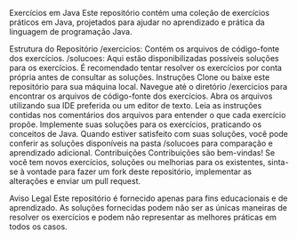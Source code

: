 Exercícios em Java
Este repositório contém uma coleção de exercícios práticos em Java, projetados para ajudar no aprendizado e prática da linguagem de programação Java.

Estrutura do Repositório
/exercicios: Contém os arquivos de código-fonte dos exercícios.
/solucoes: Aqui estão disponibilizadas possíveis soluções para os exercícios. É recomendado tentar resolver os exercícios por conta própria antes de consultar as soluções.
Instruções
Clone ou baixe este repositório para sua máquina local.
Navegue até o diretório /exercicios para encontrar os arquivos de código-fonte dos exercícios.
Abra os arquivos utilizando sua IDE preferida ou um editor de texto.
Leia as instruções contidas nos comentários dos arquivos para entender o que cada exercício propõe.
Implemente suas soluções para os exercícios, praticando os conceitos de Java.
Quando estiver satisfeito com suas soluções, você pode conferir as soluções disponíveis na pasta /solucoes para comparação e aprendizado adicional.
Contribuições
Contribuições são bem-vindas! Se você tem novos exercícios, soluções ou melhorias para os existentes, sinta-se à vontade para fazer um fork deste repositório, implementar as alterações e enviar um pull request.

Aviso Legal
Este repositório é fornecido apenas para fins educacionais e de aprendizado. As soluções fornecidas podem não ser as únicas maneiras de resolver os exercícios e podem não representar as melhores práticas em todos os casos.

